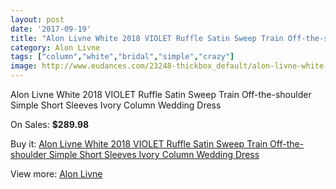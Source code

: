 ```yaml
---
layout: post
date: '2017-09-19'
title: "Alon Livne White 2018 VIOLET Ruffle Satin Sweep Train Off-the-shoulder Simple Short Sleeves Ivory Column Wedding Dress"
category: Alon Livne
tags: ["column","white","bridal","simple","crazy"]
image: http://www.eudances.com/23248-thickbox_default/alon-livne-white-2018-violet-ruffle-satin-sweep-train-off-the-shoulder-simple-short-sleeves-ivory-column-wedding-dress.jpg
---
```

Alon Livne White 2018 VIOLET Ruffle Satin Sweep Train Off-the-shoulder Simple Short Sleeves Ivory Column Wedding Dress

On Sales: **$289.98**
<a href="https://www.eudances.com/en/alon-livne/7483-alon-livne-white-2018-violet-ruffle-satin-sweep-train-off-the-shoulder-simple-short-sleeves-ivory-column-wedding-dress.html"><amp-img layout="responsive" width="600" height="600" src="//www.eudances.com/23248-thickbox_default/alon-livne-white-2018-violet-ruffle-satin-sweep-train-off-the-shoulder-simple-short-sleeves-ivory-column-wedding-dress.jpg" alt="Alon Livne White 2018 VIOLET Ruffle Satin Sweep Train Off-the-shoulder Simple Short Sleeves Ivory Column Wedding Dress 0" /></a>
<a href="https://www.eudances.com/en/alon-livne/7483-alon-livne-white-2018-violet-ruffle-satin-sweep-train-off-the-shoulder-simple-short-sleeves-ivory-column-wedding-dress.html"><amp-img layout="responsive" width="600" height="600" src="//www.eudances.com/23250-thickbox_default/alon-livne-white-2018-violet-ruffle-satin-sweep-train-off-the-shoulder-simple-short-sleeves-ivory-column-wedding-dress.jpg" alt="Alon Livne White 2018 VIOLET Ruffle Satin Sweep Train Off-the-shoulder Simple Short Sleeves Ivory Column Wedding Dress 1" /></a>
<a href="https://www.eudances.com/en/alon-livne/7483-alon-livne-white-2018-violet-ruffle-satin-sweep-train-off-the-shoulder-simple-short-sleeves-ivory-column-wedding-dress.html"><amp-img layout="responsive" width="600" height="600" src="//www.eudances.com/23249-thickbox_default/alon-livne-white-2018-violet-ruffle-satin-sweep-train-off-the-shoulder-simple-short-sleeves-ivory-column-wedding-dress.jpg" alt="Alon Livne White 2018 VIOLET Ruffle Satin Sweep Train Off-the-shoulder Simple Short Sleeves Ivory Column Wedding Dress 2" /></a>

Buy it: [Alon Livne White 2018 VIOLET Ruffle Satin Sweep Train Off-the-shoulder Simple Short Sleeves Ivory Column Wedding Dress](https://www.eudances.com/en/alon-livne/7483-alon-livne-white-2018-violet-ruffle-satin-sweep-train-off-the-shoulder-simple-short-sleeves-ivory-column-wedding-dress.html "Alon Livne White 2018 VIOLET Ruffle Satin Sweep Train Off-the-shoulder Simple Short Sleeves Ivory Column Wedding Dress")

View more: [Alon Livne](https://www.eudances.com/en/116-alon-livne "Alon Livne")